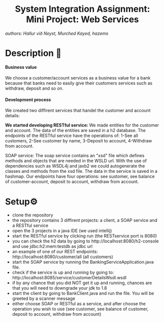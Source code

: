 
<h1 align="center">System Integration Assignment: Mini Project: Web Services</h1>
<h6>authors: Hallur við Neyst, Murched Kayed, hazems</h6>

<h1>Description <g-emoji class="g-emoji" alias="page_with_curl" fallback-src="https://github.githubassets.com/images/icons/emoji/unicode/1f4c3.png">📃</g-emoji></h1>


<h4>Business value</h4>

<p>
  We choose a customer/account services as a business value for a bank
because that banks need to easily give their customers services such as withdraw, deposit and so on. 
</p>

<h4>Development process</h4>

<p>
We created two diffirent services that handel the customer and account details:
  
  
  
  
  
<strong>We started developing RESTful service: </strong>
We made entities for the customer and account. The data of the entities are saved in a h2 database.
The endpoints of the RESTful service have the operations of: 
1-See all customers, 
2-See customer by name,
3-Deposit to account,
4-Withdraw from account.

<stong>SOAP service:</strong>
The soap service contains an "xsd" file which defines methods and objects that are needed in the WSLD url. 
With the use of dependencies such as WSDL4j and jaxb2 we could autogenerate the classes and methods from the xsd file.
The data in the service is saved in a hashmap. Our endpoints have four operations: see sustomer, see balance of customer-account, deposit to account, withdraw from account.
</p>

<h1>Setup<g-emoji class="g-emoji" alias="gear" fallback-src="https://github.githubassets.com/images/icons/emoji/unicode/2699.png">⚙️</g-emoji></h1>
<ul>
  <li>clone the repository</li>
  <li>the repository contains 3 diffirent projects: a client, a SOAP service and a RESTful service</li>
  <li>open the 3 projects in a java IDE (we used intellij)</li>
  <li>start the RESTful service by clicking run (the RESTservice port is 8080)</li>
  <li>you can check the h2 data by going to http://localhost:8080/h2-console and use jdbc:h2:mem:testdb as jdbc url</li>
  <li>an example of one of our REST endpoints: http://localhost:8080/customer/all (all customers)</li>
  <li>start the SOAP service by running the BankingServiceApplication.java file.</li>
  <li>check if the service is up and running by going to: http://localhost:8085/service/customerDetailsWsdl.wsdl</li>
  <li>if by any chance that you did NOT get it up and running, chances are that you will need to downgrade your jdk to 1.8</li>
  <li>start the client by going to BankClient.java and run the file. You will be greeted by a scanner message</li>
  <li>either choose SOAP or RESTful as a service, and after choose the operation you wish to use (see customer, see balance of customer, deposit to account, withdraw from account)</li>
</ul>


